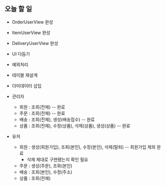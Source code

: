 ## 오늘 할 일
- OrderUserView 완성
- ItemUserView 완성
- DeliveryUserView 완성
- UI 다듬기
- 예외처리
- 테이블 재설계
- 더미데이터 삽입


- 관리자
  - 회원 : 조회(전체) -- 완료
  - 주문 : 조회(전체) -- 완료
  - 배송 : 조회(전체), 생성(배송접수) -- 완료
  - 상품 : 조회(전체), 수정(상품), 삭제(상품), 생성(상품) -- 완료

- 유저
  - 회원 : 생성(회원가입), 조회(본인), 수정(본인), 삭제(탈퇴) -- 회원가입 제외 완료
    - 삭제 제대로 구현됐는지 확인 필요
  - 주문 : 생성(주문), 조회(본인)
  - 배송 : 조회(본인), 수정(주소)
  - 상품 : 조회(전체)
